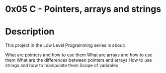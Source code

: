 # 0x05 C - Pointers, arrays and strings
# Description
This project in the Low Level Programming series is about:

What are pointers and how to use them
What are arrays and how to use them
What are the differences between pointers and arrays
How to use strings and how to manipulate them
Scope of variables
